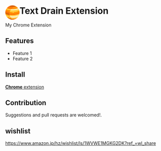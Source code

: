 # <img src="public/icons/icon_48.png" width="45" align="left"> Text Drain Extension

My Chrome Extension

## Features

- Feature 1
- Feature 2

## Install

[**Chrome** extension]() <!-- TODO: Add chrome extension link inside parenthesis -->

## Contribution

Suggestions and pull requests are welcomed!.

## wishlist

https://www.amazon.jp/hz/wishlist/ls/1WVWE1MGKG2DK?ref_=wl_share